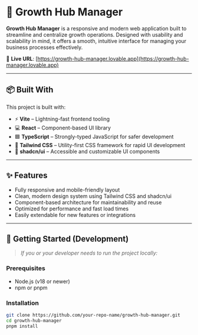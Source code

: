 # 🚀 Growth Hub Manager

**Growth Hub Manager** is a responsive and modern web application built to streamline and centralize growth operations. Designed with usability and scalability in mind, it offers a smooth, intuitive interface for managing your business processes effectively.

🔗 **Live URL**: [https://growth-hub-manager.lovable.app](https://growth-hub-manager.lovable.app)

---

## 📦 Built With

This project is built with:

- ⚡ **Vite** – Lightning-fast frontend tooling
- 💻 **React** – Component-based UI library
- 🟦 **TypeScript** – Strongly-typed JavaScript for safer development
- 💅 **Tailwind CSS** – Utility-first CSS framework for rapid UI development
- 🧩 **shadcn/ui** – Accessible and customizable UI components

---

## ✨ Features

- Fully responsive and mobile-friendly layout
- Clean, modern design system using Tailwind CSS and shadcn/ui
- Component-based architecture for maintainability and reuse
- Optimized for performance and fast load times
- Easily extendable for new features or integrations

---

## 🚀 Getting Started (Development)

> _If you or your developer needs to run the project locally:_

### Prerequisites

- Node.js (v18 or newer)
- npm or pnpm

### Installation

```bash
git clone https://github.com/your-repo-name/growth-hub-manager.git
cd growth-hub-manager
pnpm install
